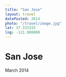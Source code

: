 ```yaml
---
title: "San Jose"
layout: travel
datePosted: 2014
photo: "/travel/image.jpg"
lat: 37.333333
lng: -121.900000
---
```

# San Jose

March 2014

